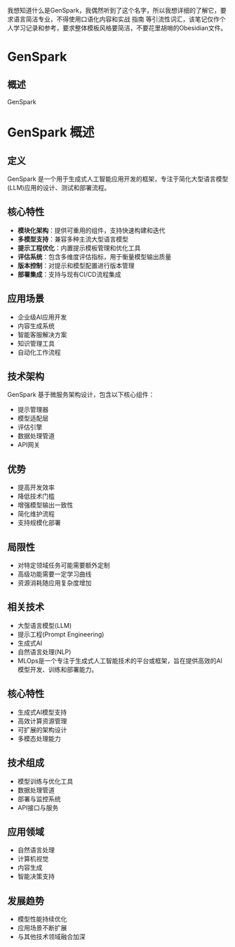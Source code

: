 

我想知道什么是GenSpark，我偶然听到了这个名字，所以我想详细的了解它，要求语言简洁专业，不得使用口语化内容和实战 指南 等引流性词汇，该笔记仅作个人学习记录和参考，要求整体模板风格要简洁，不要花里胡哨的Obesidian文件。

# GenSpark

## 概述
GenSpark

# GenSpark 概述

## 定义
GenSpark 是一个用于生成式人工智能应用开发的框架，专注于简化大型语言模型(LLM)应用的设计、测试和部署流程。

## 核心特性
- **模块化架构**：提供可重用的组件，支持快速构建和迭代
- **多模型支持**：兼容多种主流大型语言模型
- **提示工程优化**：内置提示模板管理和优化工具
- **评估系统**：包含多维度评估指标，用于衡量模型输出质量
- **版本控制**：对提示和模型配置进行版本管理
- **部署集成**：支持与现有CI/CD流程集成

## 应用场景
- 企业级AI应用开发
- 内容生成系统
- 智能客服解决方案
- 知识管理工具
- 自动化工作流程

## 技术架构
GenSpark 基于微服务架构设计，包含以下核心组件：
- 提示管理器
- 模型适配层
- 评估引擎
- 数据处理管道
- API网关

## 优势
- 提高开发效率
- 降低技术门槛
- 增强模型输出一致性
- 简化维护流程
- 支持规模化部署

## 局限性
- 对特定领域任务可能需要额外定制
- 高级功能需要一定学习曲线
- 资源消耗随应用复杂度增加

## 相关技术
- 大型语言模型(LLM)
- 提示工程(Prompt Engineering)
- 生成式AI
- 自然语言处理(NLP)
- MLOps是一个专注于生成式人工智能技术的平台或框架，旨在提供高效的AI模型开发、训练和部署能力。

## 核心特性
- 生成式AI模型支持
- 高效计算资源管理
- 可扩展的架构设计
- 多模态处理能力

## 技术组成
- 模型训练与优化工具
- 数据处理管道
- 部署与监控系统
- API接口与服务

## 应用领域
- 自然语言处理
- 计算机视觉
- 内容生成
- 智能决策支持

## 发展趋势
- 模型性能持续优化
- 应用场景不断扩展
- 与其他技术领域融合加深
